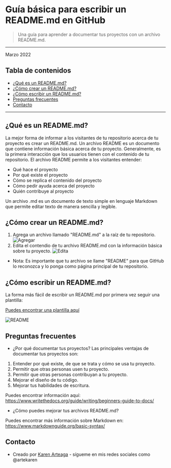 # Guía básica para escribir un README.md en GitHub
>  Una guía para aprender a documentar tus proyectos con un archivo README.md.
---
Marzo 2022

## Tabla de contenidos
* [¿Qué es un README.md?](#introduccion)
* [¿Cómo crear un README.md?](#crear)
* [¿Cómo escribir un README.md?](#escribir)
* [Preguntas frecuentes](#preguntas)
* [Contacto](#contacto)
---


<a name="introduccion"></a> 
## ¿Qué es un README.md?
La mejor forma de informar a los visitantes de tu repositorio acerca de tu proyecto es crear un README.md. Un archivo README es un documento que contiene información básica acerca de tu proyecto. Generalmente, es la primera interacción que los usuarios tienen con el contenido de tu repositorio. El archivo README permite a los visitantes entender:
- Qué hace el proyecto
- Por qué existe el proyecto
- Cómo se replica el contenido del proyecto
- Cómo pedir ayuda acerca del proyecto
- Quién contribuye al proyecto

Un archivo .md es un documento de texto simple en lenguaje Markdown que permite editar texto de manera sencilla y legible.  


<a name="crear"></a> 
## ¿Cómo crear un README.md? 
1. Agrega un archivo llamado "README.md" a la raíz de tu repositorio.
![Agregar](https://user-images.githubusercontent.com/69361149/160881836-d3aadc69-5637-41bb-91ae-9efd46c26e8a.png)
3. Edita el contendio de tu archivo README.md con la información básica sobre tu proyecto.
![Edita](https://user-images.githubusercontent.com/69361149/160882130-17e885e4-d8b2-4a4b-ac5f-201ac3496e64.png)
- Nota: Es importante que tu archivo se llame "README" para que GitHub lo reconozca y lo ponga como página principal de tu repositorio.


 <a name="escribir"></a> 
## ¿Cómo escribir un README.md?
La forma más fácil de escribir un README.md por primera vez seguir una plantilla:

[Puedes encontrar una plantilla aquí](https://github.com/KarenArteaga/Como-escribir-un-readme/blob/main/plantillaREADME.md)


![README](https://user-images.githubusercontent.com/69361149/160939254-f2afb101-ebe0-46a7-8c5e-fdbb27a20d4e.png)


 <a name="preguntas"></a> 
## Preguntas frecuentes
- ¿Por qué documentar tus proyectos?
Las principales ventajas de documentar tus proyectos son:
1. Entender por qué existe, de que se trata y cómo se usa tu proyecto.
3. Permitir que otras personas usen tu proyecto.
4. Permitir que otras personas contribuyan a tu proyecto.
5. Mejorar el diseño de tu código.
6. Mejorar tus habilidades de escritura.

Puedes encontrar información aquí: https://www.writethedocs.org/guide/writing/beginners-guide-to-docs/

- ¿Cómo puedes mejorar tus archivos README.md? 

Puedes encontrar más información sobre Markdown en: https://www.markdownguide.org/basic-syntax/


## Contacto
* Creado por [Karen Arteaga](https://github.com/KarenArteaga) - sígueme en mis redes sociales como @artekaren
